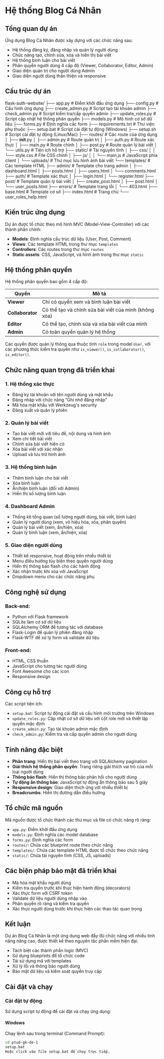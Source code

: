 # Hệ thống Blog Cá Nhân

## Tổng quan dự án
Ứng dụng Blog Cá Nhân được xây dựng với các chức năng sau:

- Hệ thống đăng ký, đăng nhập và quản lý người dùng
- Chức năng tạo, chỉnh sửa, xóa và hiển thị bài viết
- Hệ thống bình luận cho bài viết
- Phân quyền người dùng 4 cấp độ (Viewer, Collaborator, Editor, Admin)
- Giao diện quản trị cho người dùng Admin
- Giao diện người dùng thân thiện và responsive

## Cấu trúc dự án

flask-auth-website/
├── app.py                   # Điểm khởi đầu ứng dụng
├── config.py                # Cấu hình ứng dụng
├── create_admin.py          # Script tạo tài khoản admin
├── check_admin.py           # Script kiểm tra/cấp quyền admin
├── update_roles.py          # Script cập nhật hệ thống phân quyền
├── models.py                # Mô hình cơ sở dữ liệu
├── forms.py                 # Định nghĩa các form
├── requirements.txt         # Thư viện phụ thuộc
├── setup.bat                # Script cài đặt tự động (Windows)
├── setup.sh                 # Script cài đặt tự động (Linux/Mac)
├── routes/                  # Các route của ứng dụng
│   ├── __init__.py
│   ├── admin.py             # Route quản trị
│   ├── auth.py              # Route xác thực
│   ├── main.py              # Route chính
│   ├── post.py              # Route quản lý bài viết
│   └── utils.py             # Tiện ích hỗ trợ
├── static/                  # Tài nguyên tĩnh
│   ├── css/
│   │   └── style.css        # File CSS chính
│   ├── js/
│   │   └── main.js          # JavaScript phía client
│   └── uploads/             # Thư mục lưu hình ảnh bài viết
└── templates/               # Các template HTML
    ├── admin/               # Template cho trang admin
    │   ├── dashboard.html
    │   ├── posts.html
    │   ├── users.html
    │   └── comments.html
    ├── auth/                # Template xác thực
    │   ├── login.html
    │   └── register.html
    ├── post/                # Template quản lý bài viết
    │   ├── create_post.html
    │   ├── post.html
    │   └── user_posts.html
    ├── errors/              # Template trang lỗi
    │   └── 403.html
    ├── base.html            # Template cơ sở
    ├── index.html           # Trang chủ
    └── user_roles_help.html
## Kiến trúc ứng dụng
Dự án được tổ chức theo mô hình MVC (Model-View-Controller) với các thành phần chính:

- **Models**: Định nghĩa cấu trúc dữ liệu (User, Post, Comment)
- **Views**: Các template HTML trong thư mục `templates`
- **Controllers**: Các routes trong thư mục `routes`
- **Static assets**: CSS, JavaScript, và hình ảnh trong thư mục `static`

## Hệ thống phân quyền
Hệ thống phân quyền bao gồm 4 cấp độ:

| Quyền          | Mô tả |
|---------------|------------------------------------------|
| **Viewer**    | Chỉ có quyền xem và bình luận bài viết |
| **Collaborator** | Có thể tạo và chỉnh sửa bài viết của mình (không xóa) |
| **Editor**    | Có thể tạo, chỉnh sửa và xóa bài viết của mình |
| **Admin**     | Có toàn quyền quản lý hệ thống |

Các quyền được quản lý thông qua thuộc tính `role` trong model `User`, với các phương thức kiểm tra quyền như `is_viewer()`, `is_collaborator()`, `is_editor()`.

## Chức năng quan trọng đã triển khai
### 1. Hệ thống xác thực
- Đăng ký tài khoản với tên người dùng và mật khẩu
- Đăng nhập với chức năng "Ghi nhớ đăng nhập"
- Mã hóa mật khẩu với Werkzeug's security
- Đăng xuất và quản lý phiên

### 2. Quản lý bài viết
- Tạo bài viết mới với tiêu đề, nội dung và hình ảnh
- Xem chi tiết bài viết
- Chỉnh sửa bài viết hiện có
- Xóa bài viết với xác nhận
- Upload và lưu trữ hình ảnh

### 3. Hệ thống bình luận
- Thêm bình luận cho bài viết
- Xóa bình luận
- Ẩn/hiện bình luận (đối với Admin)
- Hiển thị số lượng bình luận

### 4. Dashboard Admin
- Thống kê tổng quan (số lượng người dùng, bài viết, bình luận)
- Quản lý người dùng (xem, vô hiệu hóa, xóa, phân quyền)
- Quản lý bài viết (xem, ẩn/hiện, xóa)
- Quản lý bình luận (xem, ẩn/hiện, xóa)

### 5. Giao diện người dùng
- Thiết kế responsive, hoạt động trên nhiều thiết bị
- Menu điều hướng tùy biến theo quyền người dùng
- Hiển thị thông báo flash cho các hành động
- Xác nhận trước khi xóa với JavaScript
- Dropdown menu cho các chức năng phụ

## Công nghệ sử dụng
### Back-end:
- Python với Flask framework
- SQLite làm cơ sở dữ liệu
- SQLAlchemy ORM để tương tác với database
- Flask-Login để quản lý phiên đăng nhập
- Flask-WTF để xử lý form và validate dữ liệu

### Front-end:
- HTML, CSS thuần
- JavaScript cho tương tác người dùng
- Font Awesome cho các icon
- Responsive design

## Công cụ hỗ trợ
Các script tiện ích:
- `setup.bat`: Script tự động cài đặt và cấu hình môi trường trên Windows
- `update_roles.py`: Cập nhật cơ sở dữ liệu với cột role mới và thiết lập quyền mặc định
- `create_admin.py`: Tạo tài khoản admin mặc định
- `check_admin.py`: Kiểm tra và cấp quyền admin cho người dùng

## Tính năng đặc biệt
- **Phân trang**: Hiển thị bài viết theo trang với SQLAlchemy pagination
- **Giải thích hệ thống phân quyền**: Trang riêng giải thích vai trò của mỗi loại người dùng
- **Thông báo flash**: Hiển thị thông báo phản hồi cho người dùng
- **Tự động ẩn thông báo**: JavaScript tự động ẩn thông báo sau 5 giây
- **Responsive design**: Giao diện thích ứng với nhiều thiết bị
- **Breadcrumbs**: Hiển thị đường dẫn điều hướng

## Tổ chức mã nguồn
Mã nguồn được tổ chức thành các thư mục và file có chức năng rõ ràng:

- `app.py`: Điểm khởi đầu ứng dụng
- `models.py`: Định nghĩa các model database
- `forms.py`: Định nghĩa các form
- `routes/`: Chứa các blueprint route theo chức năng
- `templates/`: Chứa các template HTML được tổ chức theo chức năng
- `static/`: Chứa tài nguyên tĩnh (CSS, JS, uploads)

## Các biện pháp bảo mật đã triển khai
- Mã hóa mật khẩu người dùng
- Kiểm tra quyền trước khi thực hiện hành động (decorators)
- Xác thực form với CSRF token
- Validate dữ liệu người dùng nhập vào
- Phân quyền rõ ràng và kiểm tra quyền
- Xác thực người dùng trước khi thực hiện các thao tác quan trọng

## Kết luận
Dự án Blog Cá Nhân là một ứng dụng web đầy đủ chức năng với nhiều tính năng nâng cao, được thiết kế theo nguyên tắc phần mềm hiện đại:

- Tách biệt các thành phần logic (MVC)
- Sử dụng blueprints để tổ chức code
- Tái sử dụng mã với templates
- Xử lý lỗi và thông báo người dùng
- Bảo mật dữ liệu và kiểm soát quyền truy cập

## Cài đặt và chạy

### Cài đặt tự động  
Sử dụng script tự động để cài đặt và chạy ứng dụng:

#### Windows  
Chạy lệnh sau trong terminal (Command Prompt):

```bash
cd ptud-gk-de-1
setup.bat
Hoặc click vào file setup.bat để chạy trực tiếp.